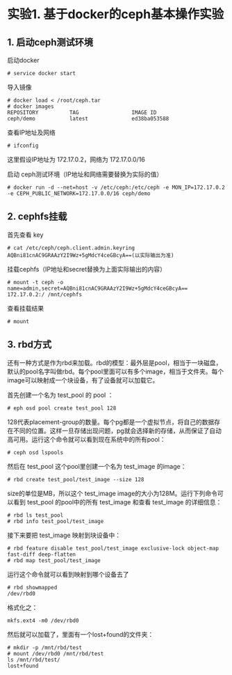 # 实验1. 基于docker的ceph基本操作实验

## 1. 启动ceph测试环境

启动docker
```
# service docker start
```

导入镜像
```
# docker load < /root/ceph.tar
# docker images
REPOSITORY          TAG                 IMAGE ID 
ceph/demo           latest              ed38ba053588
```

查看IP地址及网络
```
# ifconfig
```
这里假设IP地址为 172.17.0.2，网络为 172.17.0.0/16


启动 ceph测试环境（IP地址和网络需要替换为实际的值）
```
# docker run -d --net=host -v /etc/ceph:/etc/ceph -e MON_IP=172.17.0.2 -e CEPH_PUBLIC_NETWORK=172.17.0.0/16 ceph/demo
```

## 2. cephfs挂载

首先查看 key
```
# cat /etc/ceph/ceph.client.admin.keyring
AQBni81cnAC9GRAAzY2I9Wz+5gMdcY4ceGBcyA==(以实际输出为准)
```

挂载cephfs（IP地址和secret替换为上面实际输出的内容）
```
# mount -t ceph -o name=admin,secret=AQBni81cnAC9GRAAzY2I9Wz+5gMdcY4ceGBcyA== 172.17.0.2:/ /mnt/cephfs
```

查看挂载结果
```
# mount
```

## 3. rbd方式
还有一种方式是作为rbd来加载。rbd的模型：最外层是pool，相当于一块磁盘，默认的pool名字叫做rbd。每个pool里面可以有多个image，相当于文件夹。每个image可以映射成一个块设备，有了设备就可以加载它。

首先创建一个名为 test_pool 的 pool ：
```
# eph osd pool create test_pool 128
```
128代表placement-group的数量。每个pg都是一个虚拟节点，将自己的数据存在不同的位置。这样一旦存储出现问题，pg就会选择新的存储，从而保证了自动高可用。运行这个命令就可以看到现在系统中的所有pool：
```
# ceph osd lspools
```
然后在 test_pool 这个pool里创建一个名为 test_image 的image：
```
# rbd create test_pool/test_image --size 128
```
size的单位是MB，所以这个 test_image image的大小为128M。运行下列命令可以看到 test_pool 的pool中的所有 test_image 和查看 test_image 的详细信息：
```
# rbd ls test_pool
# rbd info test_pool/test_image
```

接下来要把 test_image 映射到块设备中：
```
# rbd feature disable test_pool/test_image exclusive-lock object-map fast-diff deep-flatten
# rbd map test_pool/test_image
```

运行这个命令就可以看到映射到哪个设备去了
```
# rbd showmapped
/dev/rbd0
```

格式化之：
```
mkfs.ext4 -m0 /dev/rbd0
```

然后就可以加载了，里面有一个lost+found的文件夹：
```
# mkdir -p /mnt/rbd/test
# mount /dev/rbd0 /mnt/rbd/test
ls /mnt/rbd/test/
lost+found
```
